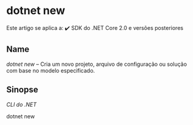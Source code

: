 # dotnet new

Este artigo se aplica a: ✔️ SDK do .NET Core 2.0 e versões posteriores

## Name

*dotnet new* – Cria um novo projeto, arquivo de configuração ou solução com base no modelo especificado.

## Sinopse

*CLI do .NET*

dotnet new <TEMPLATE> [--dry-run] [--force] [-lang|--language {"C#"|"F#"|VB}] 
    [-n|--name <OUTPUT_NAME>] [-o|--output <OUTPUT_DIRECTORY>] [Template options]

dotnet new -h|--help

## Descrição

O *dotnet new* comando cria um projeto .NET ou outros artefatos com base em um modelo.

O comando chama o mecanismo de modelo para criar os artefatos em disco com base no modelo e nas opções especificadas.

## Restauração implícita

Você não precisa executar *dotnet restore* o porque ele é executado implicitamente por todos os comandos que exigem a ocorrência de uma restauração, como,,,, *dotnet new* *dotnet build* *dotnet run* *dotnet test* *dotnet publish* e *dotnet pack* . Para desabilitar a restauração implícita, use a **--no-restore** opção.

O *dotnet restore* comando ainda é útil em determinados cenários em que a restauração explícita faz sentido, como compilações de integração contínua em Azure DevOps Services ou em sistemas de compilação que precisam controlar explicitamente quando a restauração ocorre.

Para obter informações sobre como gerenciar feeds do NuGet, consulte a dotnet restore documentação.

## Argumentos

- TEMPLATE

O modelo para o qual criar uma instância quando o comando é invocado. Cada modelo pode ter opções específicas que podem ser passadas. Para obter mais informações, consulte Opções de modelo.

Você pode executar *dotnet new --list* para ver uma lista de todos os modelos instalados.

Começando com o SDK do .NET Core 3.0 e terminando com o SDK do .NET Core 5.0.300, a CLI pesquisa modelos no NuGet.org quando você invoca o comando nas *dotnet new* seguintes condições:

- Se a CLI não conseguir encontrar uma combinação de modelo ao invocar *dotnet new* , nem mesmo parcial.
- Se houver uma versão mais recente do modelo disponível. Nesse caso, o projeto ou artefato é criado, mas a CLI avisa sobre uma versão atualizada do modelo.

A partir do SDK do .NET Core 5.0.300, a opção deve ser usada para pesquisar modelos no NuGet.org.. **--search**

A tabela a seguir mostra os modelos que vêm pré-instalados com o SDK do .NET. O idioma padrão do modelo é mostrado entre parênteses. Clique no link de nome curto para ver as opções de modelo específicas.

### ARGUMENTOS
| Modelos	| Nome curto	| Idioma	| Marcações	| Introduzida |
|---|---|---|---|---|
| Aplicativo do Console	|console	| [C#], F#, VB	| Comum/Console	| 1.0 |
| Biblioteca de classes	| classlib	| [C#], F#, VB	| Comum/Library	| 1.0 | 
| Aplicativo WPF	| wpf	| [C#], VB	| Common/WPF	| 3.0 (5.0 para VB) | 
| Biblioteca de classes do WPF	| wpflib	| [C#], VB	| Common/WPF	3.0 (5.0 para VB) | 
| Biblioteca de Controles Personalizados do WPF	| wpfcustomcontrollib	| [C#], VB	| Comum/WPF	| 3,0 (5,0 para VB) | 
| Biblioteca de controle de usuário WPF	| wpfusercontrollib	| [C#], VB	| Comum/WPF	| 3,0 (5,0 para VB) | 
| Aplicativo Windows Forms (WinForms)	| winforms	| [C#], VB	| Comum/WinForms	| 3,0 (5,0 para VB) | 
| Biblioteca de classes do Windows Forms (WinForms)	| winformslib	| [C#], VB	| Comum/WinForms	| 3,0 (5,0 para VB) | 
| Serviço de trabalho	| worker	| [C#]	| Comum/de trabalho/Web	| 3.0 | 
| Projeto de Teste de Unidade	| mstest	| [C#], F#, VB	| Teste/MSTest	| 1.0 | 
| Projeto de Teste do NUnit 3	| nunit	| [C#], F#, VB	| Teste/NUnit	| 2.1.400 | 
| Item de Teste do NUnit 3	| nunit-test	| [C#], F#, VB	| Teste/NUnit	| 2.2 | 
| Projeto de Teste xUnit	| xunit	| [C#], F#, VB	| Teste/xUnit	| 1.0 | 
| Componente Razor	| razorcomponent	| [C#]	| Web/ASP.NET	| 3.0 | 
| Página do Razor	| page	| [C#]	| Web/ASP.NET	| 2,0 | 
| Importações de Exibição do MVC	| viewimports	| [C#]	| Web/ASP.NET	| 2,0 | 
| MVC ViewStart	| viewstart	| [C#]	| Web/ASP.NET	| 2,0 | 
| Blazor Aplicativo de servidor	| blazorserver	| [C#]	| SiteBlazor	| 3.0 | 
| BlazorDo WebAssembly aplicativo	| blazorwasm	| [C#]	| Web/Blazor/WebAssembly	| 3.1.300 | 
| ASP.NET Core Vazio	| web	| [C#], F#	| Web/Vazio	| 1.0 | 
| Aplicativo Web ASP.NET Core (Modelo-Exibição-Controlador)	| mvc	| [C#], F#	| Web/MVC	| 1.0 | 
| Aplicativo Web ASP.NET Core	| webapp, razor	| [C#]	| Web/MVC/Razor Pages	| 2.2, 2.0 | 
| ASP.NET Core com Angular	| angular	| [C#]	| Web/MVC/SPA	| 2,0 | 
| ASP.NET Core com React.js	| react	| [C#]	| Web/MVC/SPA	| 2,0 | 
| ASP.NET Core com React.js e Redux	| reactredux	| [C#]	| Web/MVC/SPA	| 2,0 | 
| Biblioteca de Classes do Razor	| razorclasslib	| [C#]	| Web/Razor/Biblioteca/Biblioteca de Classes do Razor	| 2.1 | 
| API Web do ASP.NET Core	| webapi	| [C#], F#	| Web/WebAPI	| 1.0 | 
| ASP.NET Core gRPC Service	| grpc	| [C#]	| Web/gRPC	| 3.0 | 
| arquivo dotnet gitignore	| gitignore	| 	| Config	| 3.0 | 
| Arquivo global.json	| globaljson	| 	| Config	| 2,0 | 
| Configuração do NuGet	| nugetconfig	| 	| Config	| 1.0 | 
| Arquivo de manifesto da ferramenta local Dotnet	| tool-manifest	| 	| Config	| 3.0 | 
| Configuração da Web	| webconfig	| 	| Config	| 1.0 | 
| Arquivo de Solução	| sln	| 	| Solução	| 1.0 | 
| Arquivo de buffer de protocolo	| proto	| 	| Web/gRPC	| 3.0 | 

### Opções

*--dry-run*

Exibe um resumo do que ocorreria se o comando fornecido fosse executado se resultasse na criação de um modelo. Disponível desde o SDK do .NET Core 2.2.

*--force*

Força o conteúdo a ser gerado mesmo se ele alterasse os arquivos existentes. Isso é necessário quando o modelo escolhido substituiria os arquivos existentes no diretório de saída.

*-h|--help*

Imprime uma ajuda para o comando. Ele pode ser invocado para o dotnet new próprio comando ou para qualquer modelo. Por exemplo, dotnet new mvc --help.

*-lang|--language {C#|F#|VB}*

A linguagem do modelo a ser criada. A linguagem aceita varia de acordo com o modelo (consulte os padrões na seção Argumentos). Não é válida para alguns modelos.

 #### Observação

Alguns shells interpretam # como um caractere especial. Nesses casos, coloque o valor do parâmetro language entre aspas. Por exemplo, **dotnet new console -lang "F#"**.

*-n|--name <OUTPUT_NAME>*

O nome para a saída criada. Se nenhum nome for especificado, o nome do diretório atual será usado.

*-o|--output <OUTPUT_DIRECTORY>*

Local para colocar a saída gerada. O padrão é o diretório atual.

#### Opções de modelo

Cada modelo pode ter opções adicionais definidas. Para obter mais informações, consulte Modelos padrão do .NET para *dotnet new* .

*Exemplos*

Criar um projeto de aplicativo de console C#:

*CLI do .NET*

**dotnet new console**

Crie um projeto de aplicativo de console F# no diretório atual:

*CLI do .NET*

**dotnet new console --language "F#"**

Crie um .NET Standard de biblioteca de classes no diretório especificado:

*CLI do .NET*

**dotnet new classlib --language VB -o MyLibrary**

Crie um projeto de MVC em C# do ASP.NET Core no diretório atual sem autenticação:

*CLI do .NET*

**dotnet new mvc -au None**

Crie um projeto de xUnit:

*CLI do .NET*

**dotnet new xunit**

Crie um global.jsno diretório atual definindo a versão do SDK como 3.1.101:

*CLI do .NET*

**dotnet new globaljson --sdk-version 3.1.101**

[Artigo original](https://docs.microsoft.com/pt-br/dotnet/core/tools/dotnet-new)
